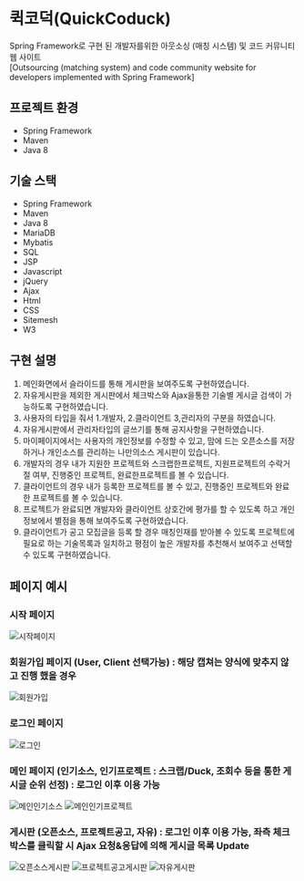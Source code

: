 # 퀵코덕(QuickCoduck)
Spring Framework로 구현 된 개발자를위한 아웃소싱 (매칭 시스템) 및 코드 커뮤니티 웹 사이트<br>
[Outsourcing (matching system) and code community website for developers implemented with Spring Framework]

## 프로젝트 환경
 - Spring Framework
 - Maven
 - Java 8
 
## 기술 스택
 - Spring Framework
 - Maven
 - Java 8
 - MariaDB
 - Mybatis
 - SQL
 - JSP
 - Javascript
 - jQuery
 - Ajax
 - Html
 - CSS
 - Sitemesh
 - W3
 
## 구현 설명
1. 메인화면에서 슬라이드를 통해 게시판을 보여주도록 구현하였습니다.
2. 자유게시판을 제외한 게시판에서 체크박스와 Ajax을통한 기술별 게시글 검색이
가능하도록 구현하였습니다.
3. 사용자의 타입을 줘서 1.개발자, 2.클라이언트 3,관리자의 구분을 하였습니다.
4. 자유게시판에서 관리자타입의 글쓰기를 통해 공지사항을 구현하였습니다.
5. 마이페이지에서는 사용자의 개인정보를 수정할 수 있고, 맘에 드는 오픈소스를
저장하거나 개인소스를 관리하는 나만의소스 게시판이 있습니다.
6. 개발자의 경우 내가 지원한 프로젝트와 스크랩한프로젝트, 지원프로젝트의
수락거절 여부, 진행중인 프로젝트, 완료한프로젝트를 볼 수 있습니다.
7. 클라이언트의 경우 내가 등록한 프로젝트를 볼 수 있고, 진행중인 프로젝트와
완료한 프로젝트를 볼 수 있습니다.
8. 프로젝트가 완료되면 개발자와 클라이언트 상호간에 평가를 할 수 있도록 하고
개인정보에서 별점을 통해 보여주도록 구현하였습니다.
9. 클라이언트가 공고 모집글을 등록 할 경우 매칭인재를 받아볼 수 있도록
프로젝트에 필요로 하는 기술목록과 일치하고 평점이 높은 개발자를 추천해서
보여주고 선택할 수 있도록 구현하였습니다.

 
 ## 페이지 예시
 ### 시작 페이지
 ![시작페이지](https://user-images.githubusercontent.com/46177529/92350454-13ad8400-f114-11ea-9285-b9b51c2dabdb.png)

 ### 회원가입 페이지 (User, Client 선택가능) : 해당 캡쳐는 양식에 맞추지 않고 진행 했을 경우
 ![회원가입](https://user-images.githubusercontent.com/46177529/92350537-45bee600-f114-11ea-900e-c6e3e9195f03.png)

 ### 로그인 페이지
 ![로그인](https://user-images.githubusercontent.com/46177529/92350560-4f484e00-f114-11ea-85f6-39b1c156299a.png)

 ### 메인 페이지 (인기소스, 인기프로젝트 : 스크랩/Duck, 조회수 등을 통한 게시글 순위 선정) : 로그인 이후 이용 가능
 ![메인인기소스](https://user-images.githubusercontent.com/46177529/92350571-57a08900-f114-11ea-8dd5-542d38155263.png)
 ![메인인기프로젝트](https://user-images.githubusercontent.com/46177529/92350582-5ec79700-f114-11ea-879d-693b2216f373.png)


 ### 게시판 (오픈소스, 프로젝트공고, 자유) : 로그인 이후 이용 가능, 좌측 체크박스를 클릭할 시 Ajax 요청&응답에 의해 게시글 목록 Update
 ![오픈소스게시판](https://user-images.githubusercontent.com/46177529/92350592-66873b80-f114-11ea-852d-9bd9aff24d91.png)
 ![프로젝트공고게시판](https://user-images.githubusercontent.com/46177529/92350603-6d15b300-f114-11ea-8d99-35198109d306.png)
 ![자유게시판](https://user-images.githubusercontent.com/46177529/92350617-743cc100-f114-11ea-9390-78c20f46d931.png)



